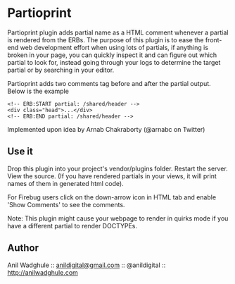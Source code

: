 Partioprint
===========
Partioprint plugin adds partial name as a HTML comment whenever a partial is rendered from the ERBs. The purpose of this plugin is to ease the front-end web development effort when using lots of partials, if anything is broken in your page, you can quickly inspect it and can figure out which partial to look for, instead going through your logs to determine the target partial or by searching in your editor.

Partioprint adds two comments tag before and after the partial output. Below is the example


    <!-- ERB:START partial: /shared/header -->
    <div class="head">...</div>
    <!-- ERB:END partial: /shared/header -->



Implemented upon idea by Arnab Chakraborty (@arnabc on Twitter)

Use it
------
Drop this plugin into your project's vendor/plugins folder. Restart the server. View the source. (If you have rendered partials in your views, it will print names of them in generated html code).


For Firebug users click on the down-arrow icon in HTML tab and enable 'Show Comments' to see the comments.


Note: This plugin might cause your webpage to render in quirks mode if you have a different partial to render DOCTYPEs.

Author
------
Anil Wadghule :: anildigital@gmail.com :: @anildigital :: http://anilwadghule.com